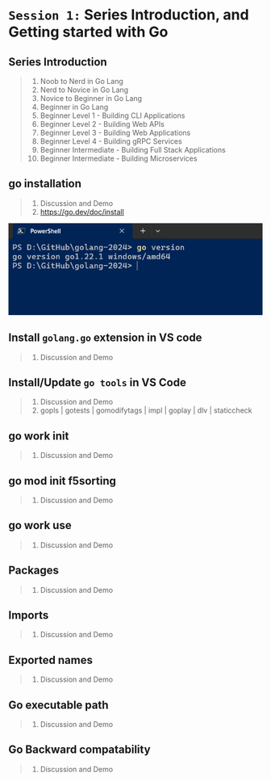 # `Session 1:` Series Introduction, and Getting started with Go

## Series Introduction

> 1. Noob to Nerd in Go Lang
> 1. Nerd to Novice in Go Lang
> 1. Novice to Beginner in Go Lang
> 1. Beginner in Go Lang
> 1. Beginner Level 1 - Building CLI Applications
> 1. Beginner Level 2 - Building Web APIs
> 1. Beginner Level 3 - Building Web Applications
> 1. Beginner Level 4 - Building gRPC Services
> 1. Beginner Intermediate - Building Full Stack Applications
> 1. Beginner Intermediate - Building Microservices

## go installation

> 1. Discussion and Demo
> 1. <https://go.dev/doc/install>

![Go Lang Version](../images/S1/GoLangVersion.PNG)

## Install `golang.go` extension in VS code

> 1. Discussion and Demo

## Install/Update `go tools` in VS Code

> 1. Discussion and Demo
> 1. gopls | gotests | gomodifytags | impl | goplay | dlv | staticcheck

## go work init

> 1. Discussion and Demo

## go mod init f5sorting

> 1. Discussion and Demo

## go work use

> 1. Discussion and Demo

## Packages

> 1. Discussion and Demo

## Imports

> 1. Discussion and Demo

## Exported names

> 1. Discussion and Demo

## Go executable path

> 1. Discussion and Demo

## Go Backward compatability

> 1. Discussion and Demo
